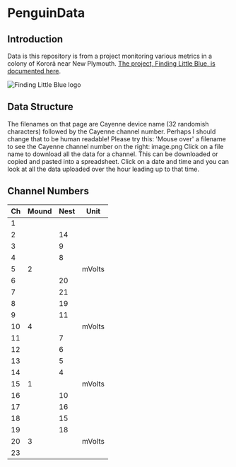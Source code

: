 # PenguinData
## Introduction
Data is this repository is from a project monitoring various metrics in a colony of Kororā near New Plymouth.  [The project, Finding Little Blue, is documented here](https://www.citscihub.nz/Finding_Little_Blue).

![Finding Little Blue logo](https://citscihub.s3.amazonaws.com/flb_logo.png)
## Data Structure
The filenames on that page are Cayenne device name (32 randomish characters) followed by the Cayenne channel number. Perhaps I should change that to be human readable!
Please try this:
'Mouse over' a filename to see the Cayenne channel number on the right: image.png
Click on a file name to download all the data for a channel.  This can be downloaded or copied and pasted into a spreadsheet.
Click on a date and time and you can look at all the data uploaded over the hour leading up to that time.  
## Channel Numbers
| Ch | Mound | Nest | Unit   |
| -- | ----- | ---- | ------ |
| 1  |       |      |        |
| 2  |       | 14   |        |
| 3  |       | 9    |        |
| 4  |       | 8    |        |
| 5  | 2     |      | mVolts |
| 6  |       | 20   |        |
| 7  |       | 21   |        |
| 8  |       | 19   |        |
| 9  |       | 11   |        |
| 10 | 4     |      | mVolts |
| 11 |       | 7    |        |
| 12 |       | 6    |        |
| 13 |       | 5    |        |
| 14 |       | 4    |        |
| 15 | 1     |      | mVolts |
| 16 |       | 10   |        |
| 17 |       | 16   |        |
| 18 |       | 15   |        |
| 19 |       | 18   |        |
| 20 | 3     |      | mVolts |
| 23 |       |      |        |

